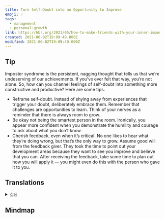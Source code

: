 ```yaml
---
title: Turn Self-Doubt into an Opportunity to Improve
emoji: 💡
tags:
  - management
  - personal-growth
link: https://hbr.org/2021/05/how-to-make-friends-with-your-inner-imposter?utm_medium=email&utm_source=newsletter_daily&utm_campaign=mtod_notactsubs
created: 2021-06-02T19:09:49.000Z
modified: 2021-06-02T19:09:49.000Z
---
```


## Tip

Imposter syndrome is the persistent, nagging thought that tells us that we’re undeserving of our achievements. If you’ve ever felt that way, you’re not alone. So, how can you channel feelings of self-doubt into something more constructive and productive? Here are some tips.

- Reframe self-doubt. Instead of shying away from experiences that trigger your doubt, deliberately embrace them. Remember that challenges are opportunities to learn. Think of your nerves as a reminder that there is always room to grow.
- Be okay not being the smartest person in the room. Ironically, you appear more confident when you demonstrate the humility and courage to ask about what you don’t know.
- Cherish feedback, even when it’s critical. No one likes to hear what they’re doing wrong, but that’s the only way to grow. Assume good will from the feedback giver. They took the time to point out your development areas because they want to see you improve and believe that you can. After receiving the feedback, take some time to plan out how you will apply it — you might even do this with the person who gave it to you.

## Translations

<details>
   <summary>🇨🇳</summary>

</details>

## Mindmap

![]()
